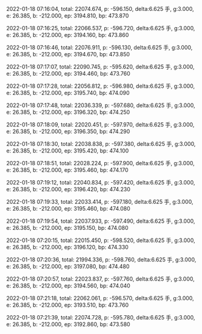 2022-01-18 07:16:04, total: 22074.674, p: -596.150, delta:6.625 手, g:3.000, e: 26.385, b: -212.000, ep: 3194.810, bp: 473.870

2022-01-18 07:16:25, total: 22066.537, p: -596.720, delta:6.625 手, g:3.000, e: 26.385, b: -212.000, ep: 3194.160, bp: 473.860

2022-01-18 07:16:46, total: 22076.911, p: -596.130, delta:6.625 手, g:3.000, e: 26.385, b: -212.000, ep: 3194.670, bp: 473.850

2022-01-18 07:17:07, total: 22090.745, p: -595.620, delta:6.625 手, g:3.000, e: 26.385, b: -212.000, ep: 3194.460, bp: 473.760

2022-01-18 07:17:28, total: 22056.812, p: -596.980, delta:6.625 手, g:3.000, e: 26.385, b: -212.000, ep: 3195.740, bp: 474.090

2022-01-18 07:17:48, total: 22036.339, p: -597.680, delta:6.625 手, g:3.000, e: 26.385, b: -212.000, ep: 3196.320, bp: 474.250

2022-01-18 07:18:09, total: 22020.451, p: -597.970, delta:6.625 手, g:3.000, e: 26.385, b: -212.000, ep: 3196.350, bp: 474.290

2022-01-18 07:18:30, total: 22038.838, p: -597.380, delta:6.625 手, g:3.000, e: 26.385, b: -212.000, ep: 3195.420, bp: 474.100

2022-01-18 07:18:51, total: 22028.224, p: -597.900, delta:6.625 手, g:3.000, e: 26.385, b: -212.000, ep: 3195.460, bp: 474.170

2022-01-18 07:19:12, total: 22040.834, p: -597.420, delta:6.625 手, g:3.000, e: 26.385, b: -212.000, ep: 3196.420, bp: 474.230

2022-01-18 07:19:33, total: 22033.414, p: -597.180, delta:6.625 手, g:3.000, e: 26.385, b: -212.000, ep: 3195.460, bp: 474.080

2022-01-18 07:19:54, total: 22037.933, p: -597.490, delta:6.625 手, g:3.000, e: 26.385, b: -212.000, ep: 3195.150, bp: 474.080

2022-01-18 07:20:15, total: 22015.450, p: -598.520, delta:6.625 手, g:3.000, e: 26.385, b: -212.000, ep: 3196.120, bp: 474.330

2022-01-18 07:20:36, total: 21994.336, p: -598.760, delta:6.625 手, g:3.000, e: 26.385, b: -212.000, ep: 3197.080, bp: 474.480

2022-01-18 07:20:57, total: 22023.837, p: -597.760, delta:6.625 手, g:3.000, e: 26.385, b: -212.000, ep: 3194.560, bp: 474.040

2022-01-18 07:21:18, total: 22062.061, p: -596.570, delta:6.625 手, g:3.000, e: 26.385, b: -212.000, ep: 3193.510, bp: 473.760

2022-01-18 07:21:39, total: 22074.728, p: -595.780, delta:6.625 手, g:3.000, e: 26.385, b: -212.000, ep: 3192.860, bp: 473.580